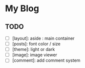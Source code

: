 # My Blog

## TODO

- [ ] [layout]: aside : main container
- [ ] [posts]: font color / size
- [ ] [theme]: light or dark
- [ ] [image]: image viewer
- [ ] [comment]: add comment system
